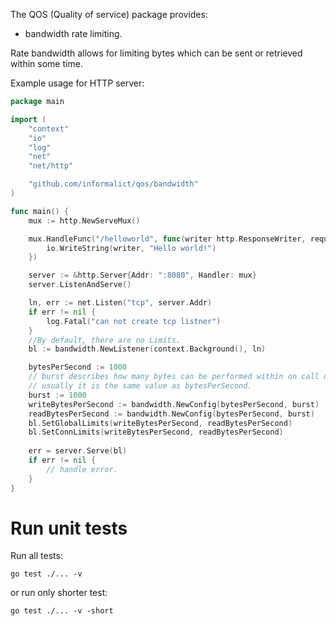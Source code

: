 The QOS (Quality of service) package provides:
- bandwidth rate limiting.


Rate bandwidth allows for limiting bytes which can be sent or retrieved within some time.

Example usage for HTTP server:
```go
package main

import (
	"context"
	"io"
	"log"
	"net"
	"net/http"

	"github.com/informalict/qos/bandwidth"
)

func main() {
	mux := http.NewServeMux()

	mux.HandleFunc("/helloworld", func(writer http.ResponseWriter, request *http.Request) {
		io.WriteString(writer, "Hello world!")
	})

	server := &http.Server{Addr: ":8080", Handler: mux}
	server.ListenAndServe()

	ln, err := net.Listen("tcp", server.Addr)
	if err != nil {
		log.Fatal("can not create tcp listner")
	}
	//By default, there are no Limits.
	bl := bandwidth.NewListener(context.Background(), ln)

	bytesPerSecond := 1000
	// burst describes how many bytes can be performed within on call of rate limiter.
	// usually it is the same value as bytesPerSecond.
	burst := 1000
	writeBytesPerSecond := bandwidth.NewConfig(bytesPerSecond, burst)
	readBytesPerSecond := bandwidth.NewConfig(bytesPerSecond, burst)
	bl.SetGlobalLimits(writeBytesPerSecond, readBytesPerSecond)
	bl.SetConnLimits(writeBytesPerSecond, readBytesPerSecond)
	
	err = server.Serve(bl)
	if err != nil {
		// handle error.
	}
}
```

# Run unit tests

Run all tests:
```shell
go test ./... -v
```
or run only shorter test:
```shell
go test ./... -v -short
```